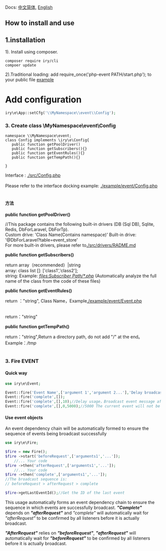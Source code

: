 Docs: [中文简体](./README.md), [English](./README-EN.md)
## How to install and use
<a id="lang-en"></a>
## 1.installation
1). Install using composer. 

```shell script
composer require iry/cli
compoer update
```

2).Traditional loading: add require_once('php-event PATH/start.php'); to your public file [example](./example/index.php)

# Add configuration

```php
iry\e\App::setCfg('\\MyNamespace\\event\\Config');
```

### 3. Create class \\MyNamespace\event\\Config
```
namespace \\MyNamespace\event;
class Config implements \iry\e\Config{
   public function getPoolDriver()
   public function getSubscribers(){}
   public function getEventRules(){}
   public function getTempPath(){}

}
```
Interface : [./src/Config.php](./src/Config.php)<br><br>
Please refer to the interface docking example: [./example/event/Config.php](./example/event/Config.php)<br><br>
#### 方法
**public function getPoolDriver()**

 //This package contains the following built-in drivers (DB (Sql DB), Sqlite, Redis, DbForLaravel, DbForTp).<br>
    Custom drive:  'Class Name(Contains namespace)'
    Built-in drive: '@DbForLaravel?table=event_store'
    <br> For more built-in drivers, please refer to[./src/drivers/RADME.md](./src/drivers/RADME.md)

**public function getSubscribers()**

return array（recommended）|string<br>
  array: class list []: ['class1','class2'];<br>
  string: Example: <u>_files:Subscriber Path/*.php_</u> (Automatically analyze the full name of the class from the code of these files)

**public function getEventRules()**

return ："string", Class Name，Example[./example/event/Event.php](./example/event/Event.php)<br><br>

return："string"

**public function getTempPath()**

return："string",Return a directory path, do not add "/" at the end。 Example：_/tmp_<br><br>


### 3. Fire EVENT

#### Quick way
```php
use iry\e\Event;

Event::fire('Event Name',['argument 1','argument 2...'],'Delay broadcast for n seconds','Dependent event ID');
Event::fire('complete',[]);
Event::fire('complete',[],10);//Delay usage，Broadcast event message after 10 seconds
Event::fire('complete',[],0,5000);//5000 The current event will not be broadcast until the broadcast is confirmed
```
#### Use event objects
An event dependency chain will be automatically formed to ensure the sequence of events being broadcast successfully
```php
use iry\e\Fire; 

$fire = new Fire();
$fire ->start('beforeRequest',['arguments1','...']);
    //... Your code
$fire ->then('afterRequest',['arguments1','...']);
    //... Your code
$fire ->then('complete',['arguments1','...']);
//The broadcast sequence is:
// beforeRequest > afterRequest > complete

$fire->getLastEventId();//Get the ID of the last event
```
This usage automatically forms an event dependency chain to ensure the sequence in which events are successfully broadcast.
**_"Complete"_** depends on _**"afterRequest"**_ and _"complete"_ will automatically wait for _"afterRequest"_ to be confirmed by all listeners before it is actually broadcast.

**_"AfterRequest"_** relies on **_"beforeRequest"_**, **_"afterRequest"_** will automatically wait for **_"beforeRequest"_** to be confirmed by all listeners before it is actually broadcast.